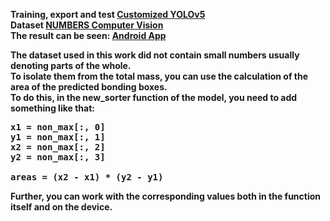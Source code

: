 <strong> Training, export and test <a href="https://github.com/Gainward777/yolov5">Customized YOLOv5</a> 
<br>
<strong> Dataset <a href="https://universe.roboflow.com/pricecarddemo/numbers-sdsol">NUMBERS Computer Vision</a>
<br>
The result can be seen:
<a href="https://github.com/Gainward777/Pricer">Android App</a> </strong>

The dataset used in this work did not contain small numbers usually denoting parts of the whole. <br>
To isolate them from the total mass, you can use the calculation of the area of the predicted bonding boxes. <br>
To do this, in the new_sorter function of the model, you need to add something like that:
<pre>
x1 = non_max[:, 0]
y1 = non_max[:, 1]
x2 = non_max[:, 2]
y2 = non_max[:, 3] 

areas = (x2 - x1) * (y2 - y1)
</pre>
Further, you can work with the corresponding values both in the function itself and on the device.

